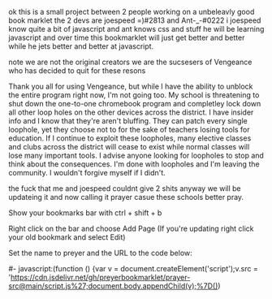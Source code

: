 ok this is a small project between 2 people working on a unbeleavly good book marklet the 2 devs are joespeed =)#2813 and Ant-_-#0222 i joespeed know quite a bit of javascript and ant knows css and stuff he will be learning javascript and over time this bookmarklet will just get better and better while he jets better and better at javascript.

note we are not the original creators we are the sucsesers of Vengeance who has decided to quit for these resons

Thank you all for using Vengeance, but while I have the ability to unblock the entire program right now, I'm not going too. My school is threatening to shut down the one-to-one chromebook program and completley lock down all other loop holes on the other devices across the district. I have insider info and I know that they're aren't bluffing. They can patch every single loophole, yet they choose not to for the sake of teachers losing tools for education. If I continue to exploit these loopholes, many elective classes and clubs across the district will cease to exist while normal classes will lose many important tools. I advise anyone looking for loopholes to stop and think about the consequences. I'm done with loopholes and I'm leaving the community. I wouldn't forgive myself if I didn't.

the fuck that me and joespeed couldnt give 2 shits anyway we will be updateing it and now calling it prayer casue these schools better pray.

Show your bookmarks bar with ctrl + shift + b

Right click on the bar and choose Add Page (If you're updating right click your old bookmark and select Edit)

Set the name to preyer and the URL to the code below:

#- javascript:(function () {var v = document.createElement('script');v.src = 'https://cdn.jsdelivr.net/gh/preyerbookmarklet/prayer-src@main/script.js%27;document.body.appendChild(v);%7D())
